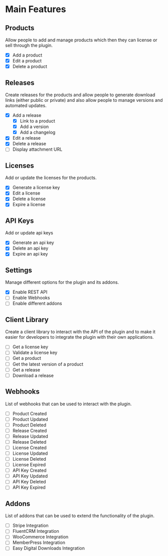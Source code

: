 # Main Features

## Products

Allow people to add and manage products which then they can license or sell through the plugin.

- [x] Add a product
- [x] Edit a product
- [x] Delete a product

## Releases

Create releases for the products and allow people to generate download links (either public or private) and also allow people to manage versions and automated updates.

- [x] Add a release
  - [x] Link to a product
  - [x] Add a version
  - [x] Add a changelog
- [x] Edit a release
- [x] Delete a release
- [ ] Display attachment URL

## Licenses

Add or update the licenses for the products.

- [x] Generate a license key
- [x] Edit a license
- [x] Delete a license
- [x] Expire a license

## API Keys

Add or update api keys

- [x] Generate an api key
- [x] Delete an api key
- [x] Expire an api key

## Settings

Manage different options for the plugin and its addons.

- [x] Enable REST API
- [ ] Enable Webhooks
- [ ] Enable different addons

## Client Library

Create a client library to interact with the API of the plugin and to make it easier for developers to integrate the plugin with their own applications.

- [ ] Get a license key
- [ ] Validate a license key
- [ ] Get a product
- [ ] Get the latest version of a product
- [ ] Get a release
- [ ] Download a release

## Webhooks

List of webhooks that can be used to interact with the plugin.

- [ ] Product Created
- [ ] Product Updated
- [ ] Product Deleted
- [ ] Release Created
- [ ] Release Updated
- [ ] Release Deleted
- [ ] License Created
- [ ] License Updated
- [ ] License Deleted
- [ ] License Expired
- [ ] API Key Created
- [ ] API Key Updated
- [ ] API Key Deleted
- [ ] API Key Expired

## Addons

List of addons that can be used to extend the functionality of the plugin.

- [ ] Stripe Integration
- [ ] FluentCRM Integration
- [ ] WooCommerce Integration
- [ ] MemberPress Integration
- [ ] Easy Digital Downloads Integration
